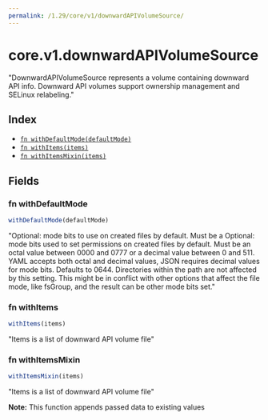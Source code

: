 ```yaml
---
permalink: /1.29/core/v1/downwardAPIVolumeSource/
---
```


# core.v1.downwardAPIVolumeSource

"DownwardAPIVolumeSource represents a volume containing downward API info. Downward API volumes support ownership management and SELinux relabeling."

## Index

* [`fn withDefaultMode(defaultMode)`](#fn-withdefaultmode)
* [`fn withItems(items)`](#fn-withitems)
* [`fn withItemsMixin(items)`](#fn-withitemsmixin)

## Fields

### fn withDefaultMode

```ts
withDefaultMode(defaultMode)
```

"Optional: mode bits to use on created files by default. Must be a Optional: mode bits used to set permissions on created files by default. Must be an octal value between 0000 and 0777 or a decimal value between 0 and 511. YAML accepts both octal and decimal values, JSON requires decimal values for mode bits. Defaults to 0644. Directories within the path are not affected by this setting. This might be in conflict with other options that affect the file mode, like fsGroup, and the result can be other mode bits set."

### fn withItems

```ts
withItems(items)
```

"Items is a list of downward API volume file"

### fn withItemsMixin

```ts
withItemsMixin(items)
```

"Items is a list of downward API volume file"

**Note:** This function appends passed data to existing values